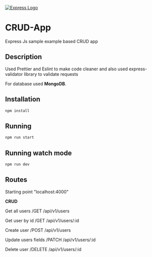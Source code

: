 [![Express Logo](https://i.cloudup.com/zfY6lL7eFa-3000x3000.png)](http://expressjs.com/)

# CRUD-App

Express Js sample example based CRUD app

## Description

Used Prettier and Eslint to make code cleaner and also used express-validator library to validate requests

For database used **MongoDB**.

## Installation

```bash
npm install
```

## Running

```bash
npm run start
```

## Running watch mode

```bash
npm run dev
```

## Routes

Starting point "localhost:4000"

**CRUD**

Get all users /GET /api/v1/users

Get user by id /GET /api/v1/users/:id

Create user /POST /api/v1/users

Update users fields /PATCH /api/v1/users/:id

Delete user /DELETE /api/v1/users/:id

